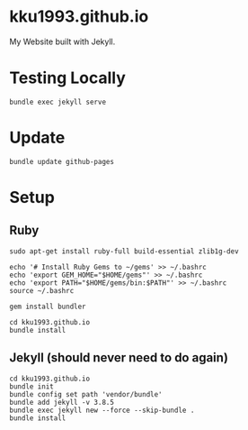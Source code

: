 kku1993.github.io
=================

My Website built with Jekyll.

# Testing Locally

```
bundle exec jekyll serve
```

# Update

```
bundle update github-pages
```

# Setup

## Ruby

```
sudo apt-get install ruby-full build-essential zlib1g-dev

echo '# Install Ruby Gems to ~/gems' >> ~/.bashrc
echo 'export GEM_HOME="$HOME/gems"' >> ~/.bashrc
echo 'export PATH="$HOME/gems/bin:$PATH"' >> ~/.bashrc
source ~/.bashrc

gem install bundler

cd kku1993.github.io
bundle install
```

## Jekyll (should never need to do again)

```
cd kku1993.github.io
bundle init
bundle config set path 'vendor/bundle'
bundle add jekyll -v 3.8.5
bundle exec jekyll new --force --skip-bundle .
bundle install
```
